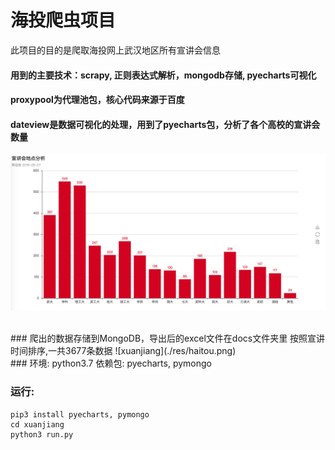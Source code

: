 # 海投爬虫项目
此项目的目的是爬取海投网上武汉地区所有宣讲会信息
#### 用到的主要技术：scrapy, 正则表达式解析，mongodb存储, pyecharts可视化
#### proxypool为代理池包，核心代码来源于百度
#### dateview是数据可视化的处理，用到了pyecharts包，分析了各个高校的宣讲会数量
![places](./res/places.png)  

<br/>
### 爬出的数据存储到MongoDB，导出后的excel文件在docs文件夹里
按照宣讲时间排序,一共3677条数据  
![xuanjiang](./res/haitou.png)  

<br/>
### 环境: python3.7
依赖包: pyecharts, pymongo

### 运行:
    pip3 install pyecharts, pymongo
    cd xuanjiang
    python3 run.py
